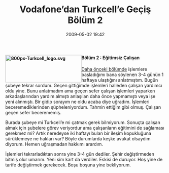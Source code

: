 ﻿---
layout: post
title: Vodafone&#8217;dan Turkcell&#8217;e Ge&#231;i&#351; B&#246;l&#252;m 2
date: 2009-05-02 19:42
comments: true
categories: []
---
<h4><img style="border-right-width: 0px; display: inline; border-top-width: 0px; border-bottom-width: 0px; margin-left: 0px; border-left-width: 0px; margin-right: 0px" title="800px-Turkcell_logo.svg" border="0" alt="800px-Turkcell_logo.svg" align="left" src="http://onurbaykal.com.tr/wp-content/uploads/2009/05/800pxturkcell-logosvg1.jpg" width="240" height="86" /> </h4>  <h4>Bölüm 2 : Eğitimsiz Çalışan</h4>  <p><a href="http://onurbaykal.com.tr/hayatsal/yazi-dizisi-vodafonedan-turkcelle-geis" target="_blank">Daha önceki bölümde</a> işlemlere başladığımı bana söylenen 3-4 günün 1 haftaya ulaştığını anlatmıştım. Bugün şubeye tekrar sordum. Geçen gittiğimde işlemleri halleden çalışan yardımcı oldu yine. Bunu anlatmadım ama geçen sefer çalışan işlemleri yaparken arkadaşlarından yardım almıştı anlaşılan daha önce yapmamıştı veya işe yeni alınmıştı. Bir gidip sorayım ne oldu acaba diye uğradım. İşlemleri beceremediklerinden şüpheleniyordum. Tahmin ettiğim gibi olmuş. Çalışan geçen sefer becerememiş. </p> <!--more-->  <p>Burada şubeye mi Turkcell’e mi çatmak gerek bilmiyorum. Sonuçta çalışan almak için şubelere görev veriyordur ama çalışanların eğitimini de sağlaması gerekmez mi? Artık neredeyse iki haftayı bulan bir ileşim kopukluğuna sürüklemeye ne hakları var? Böyle durumlarda keşke avukat olsaydım diyorum. Hemen uğraşmadan hakkımı arardım.</p>  <p>İşlemleri tekrarladıktan sonra yine 3-4 gün dediler. Şehir değiştirmeden bitmiş olur umarım. Yeni sim kart da verdiler. Eskisi de duruyor. Hoş yine de tarife değiştirmek gerekecek. Boşu boşuna yine bekliyorum.</p>
